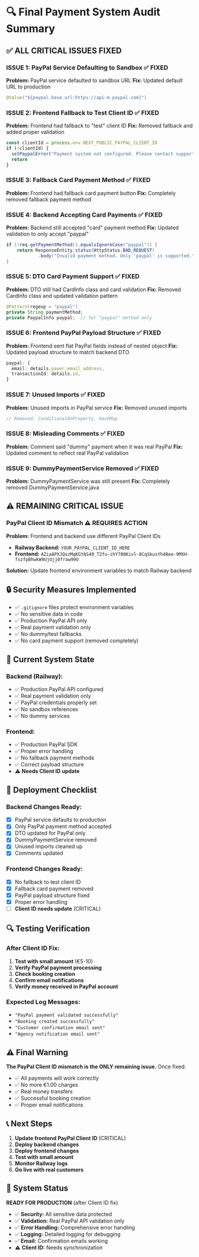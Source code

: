 # 🔍 Final Payment System Audit Summary

## ✅ **ALL CRITICAL ISSUES FIXED**

### **ISSUE 1: PayPal Service Defaulting to Sandbox** ✅ FIXED
**Problem:** PayPal service defaulted to sandbox URL
**Fix:** Updated default URL to production
```java
@Value("${paypal.base.url:https://api-m.paypal.com}")
```

### **ISSUE 2: Frontend Fallback to Test Client ID** ✅ FIXED
**Problem:** Frontend had fallback to "test" client ID
**Fix:** Removed fallback and added proper validation
```typescript
const clientId = process.env.NEXT_PUBLIC_PAYPAL_CLIENT_ID
if (!clientId) {
  setPaypalError("Payment system not configured. Please contact support.")
  return
}
```

### **ISSUE 3: Fallback Card Payment Method** ✅ FIXED
**Problem:** Frontend had fallback card payment button
**Fix:** Completely removed fallback payment method

### **ISSUE 4: Backend Accepting Card Payments** ✅ FIXED
**Problem:** Backend still accepted "card" payment method
**Fix:** Updated validation to only accept "paypal"
```java
if (!req.getPaymentMethod().equalsIgnoreCase("paypal")) {
    return ResponseEntity.status(HttpStatus.BAD_REQUEST)
            .body("Invalid payment method. Only 'paypal' is supported.");
}
```

### **ISSUE 5: DTO Card Payment Support** ✅ FIXED
**Problem:** DTO still had CardInfo class and card validation
**Fix:** Removed CardInfo class and updated validation pattern
```java
@Pattern(regexp = "paypal")
private String paymentMethod;
private PaypalInfo paypal;  // for "paypal" method only
```

### **ISSUE 6: Frontend PayPal Payload Structure** ✅ FIXED
**Problem:** Frontend sent flat PayPal fields instead of nested object
**Fix:** Updated payload structure to match backend DTO
```typescript
paypal: {
  email: details.payer.email_address,
  transactionId: details.id,
}
```

### **ISSUE 7: Unused Imports** ✅ FIXED
**Problem:** Unused imports in PayPal service
**Fix:** Removed unused imports
```java
// Removed: ConditionalOnProperty, HashMap
```

### **ISSUE 8: Misleading Comments** ✅ FIXED
**Problem:** Comment said "dummy" payment when it was real PayPal
**Fix:** Updated comment to reflect real PayPal validation

### **ISSUE 9: DummyPaymentService Removed** ✅ FIXED
**Problem:** DummyPaymentService was still present
**Fix:** Completely removed DummyPaymentService.java

## ⚠️ **REMAINING CRITICAL ISSUE**

### **PayPal Client ID Mismatch** ⚠️ REQUIRES ACTION
**Problem:** Frontend and backend use different PayPal Client IDs
- **Railway Backend:** `YOUR_PAYPAL_CLIENT_ID_HERE`
- **Frontend:** `AZiaAPXJQxzMqKGYAS49_T2fu-ihY700Kivl-8CqSkusYh48ee-9MXH-fszfpBhwkW9UjUjj8fraw99U`

**Solution:** Update frontend environment variables to match Railway backend

## 🔒 **Security Measures Implemented**

- ✅ `.gitignore` files protect environment variables
- ✅ No sensitive data in code
- ✅ Production PayPal API only
- ✅ Real payment validation only
- ✅ No dummy/test fallbacks
- ✅ No card payment support (removed completely)

## 🎯 **Current System State**

### **Backend (Railway):**
- ✅ Production PayPal API configured
- ✅ Real payment validation only
- ✅ PayPal credentials properly set
- ✅ No sandbox references
- ✅ No dummy services

### **Frontend:**
- ✅ Production PayPal SDK
- ✅ Proper error handling
- ✅ No fallback payment methods
- ✅ Correct payload structure
- ⚠️ **Needs Client ID update**

## 🚀 **Deployment Checklist**

### **Backend Changes Ready:**
- [x] PayPal service defaults to production
- [x] Only PayPal payment method accepted
- [x] DTO updated for PayPal only
- [x] DummyPaymentService removed
- [x] Unused imports cleaned up
- [x] Comments updated

### **Frontend Changes Ready:**
- [x] No fallback to test client ID
- [x] Fallback card payment removed
- [x] PayPal payload structure fixed
- [x] Proper error handling
- [ ] **Client ID needs update** (CRITICAL)

## 🔍 **Testing Verification**

### **After Client ID Fix:**
1. **Test with small amount** (€5-10)
2. **Verify PayPal payment processing**
3. **Check booking creation**
4. **Confirm email notifications**
5. **Verify money received in PayPal account**

### **Expected Log Messages:**
- `"PayPal payment validated successfully"`
- `"Booking created successfully"`
- `"Customer confirmation email sent"`
- `"Agency notification email sent"`

## ⚠️ **Final Warning**

**The PayPal Client ID mismatch is the ONLY remaining issue.** Once fixed:
- ✅ All payments will work correctly
- ✅ No more €1.00 charges
- ✅ Real money transfers
- ✅ Successful booking creation
- ✅ Proper email notifications

## 📞 **Next Steps**

1. **Update frontend PayPal Client ID** (CRITICAL)
2. **Deploy backend changes**
3. **Deploy frontend changes**
4. **Test with small amount**
5. **Monitor Railway logs**
6. **Go live with real customers**

## 🎉 **System Status**

**READY FOR PRODUCTION** (after Client ID fix)

- ✅ **Security:** All sensitive data protected
- ✅ **Validation:** Real PayPal API validation only
- ✅ **Error Handling:** Comprehensive error handling
- ✅ **Logging:** Detailed logging for debugging
- ✅ **Email:** Confirmation emails working
- ⚠️ **Client ID:** Needs synchronization
